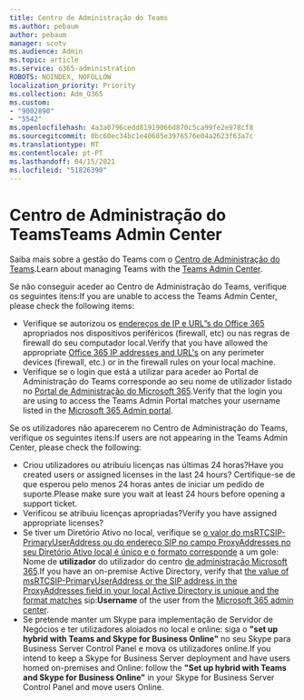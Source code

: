 ```yaml
---
title: Centro de Administração do Teams
ms.author: pebaum
author: pebaum
manager: scotv
ms.audience: Admin
ms.topic: article
ms.service: o365-administration
ROBOTS: NOINDEX, NOFOLLOW
localization_priority: Priority
ms.collection: Adm_O365
ms.custom:
- "9002890"
- "5542"
ms.openlocfilehash: 4a3a0796cedd81919066d870c5ca99fe2e978cf8
ms.sourcegitcommit: 8bc60ec34bc1e40685e3976576e04a2623f63a7c
ms.translationtype: MT
ms.contentlocale: pt-PT
ms.lasthandoff: 04/15/2021
ms.locfileid: "51826390"
---
```

# <a name="teams-admin-center"></a><span data-ttu-id="0f8ea-102">Centro de Administração do Teams</span><span class="sxs-lookup"><span data-stu-id="0f8ea-102">Teams Admin Center</span></span>

<span data-ttu-id="0f8ea-103">Saiba mais sobre a gestão do Teams com o [Centro de Administração do Teams](https://docs.microsoft.com/microsoftteams/manage-teams-skypeforbusiness-admin-center).</span><span class="sxs-lookup"><span data-stu-id="0f8ea-103">Learn about managing Teams with the [Teams Admin Center](https://docs.microsoft.com/microsoftteams/manage-teams-skypeforbusiness-admin-center).</span></span>

<span data-ttu-id="0f8ea-104">Se não conseguir aceder ao Centro de Administração do Teams, verifique os seguintes itens:</span><span class="sxs-lookup"><span data-stu-id="0f8ea-104">If you are unable to access the Teams Admin Center, please check the following items:</span></span>

- <span data-ttu-id="0f8ea-105">Verifique se autorizou os [endereços de IP e URL”s do Office 365](https://docs.microsoft.com/Office365/Enterprise/office-365-ip-web-service) apropriados nos dispositivos periféricos (firewall, etc) ou nas regras de firewall do seu computador local.</span><span class="sxs-lookup"><span data-stu-id="0f8ea-105">Verify that you have allowed the appropriate [Office 365 IP addresses and URL's](https://docs.microsoft.com/Office365/Enterprise/office-365-ip-web-service) on any perimeter devices (firewall, etc.) or in the firewall rules on your local machine.</span></span>
- <span data-ttu-id="0f8ea-106">Verifique se o login que está a utilizar para aceder ao Portal de Administração do Teams corresponde ao seu nome de utilizador listado no [Portal de Administração do Microsoft 365](https://admin.microsoft.com/Adminportal/Home?source=applauncher#/users).</span><span class="sxs-lookup"><span data-stu-id="0f8ea-106">Verify that the login you are using to access the Teams Admin Portal matches your username listed in the [Microsoft 365 Admin portal](https://admin.microsoft.com/Adminportal/Home?source=applauncher#/users).</span></span>

<span data-ttu-id="0f8ea-107">Se os utilizadores não aparecerem no Centro de Administração do Teams, verifique os seguintes itens:</span><span class="sxs-lookup"><span data-stu-id="0f8ea-107">If users are not appearing in the Teams Admin Center, please check the following:</span></span>

- <span data-ttu-id="0f8ea-108">Criou utilizadores ou atribuiu licenças nas últimas 24 horas?</span><span class="sxs-lookup"><span data-stu-id="0f8ea-108">Have you created users or assigned licenses in the last 24 hours?</span></span> <span data-ttu-id="0f8ea-109">Certifique-se de que esperou pelo menos 24 horas antes de iniciar um pedido de suporte.</span><span class="sxs-lookup"><span data-stu-id="0f8ea-109">Please make sure you wait at least 24 hours before opening a support ticket.</span></span>
- <span data-ttu-id="0f8ea-110">Verificou se atribuiu licenças apropriadas?</span><span class="sxs-lookup"><span data-stu-id="0f8ea-110">Verify you have assigned appropriate licenses?</span></span>
- <span data-ttu-id="0f8ea-111">Se tiver um Diretório Ativo no local, verifique se [o valor do msRTCSIP-PrimaryUserAddress ou do endereço SIP no campo ProxyAddresses no seu Diretório Ativo local é único e o formato corresponde](https://docs.microsoft.com/skypeforbusiness/troubleshoot/online-configuration/msrtcsip-primaryuseraddress-proxyaddaddress) a um gole: Nome de **utilizador** do utilizador do centro [de administração Microsoft 365](https://admin.microsoft.com/Adminportal/Home?source=applauncher#/users).</span><span class="sxs-lookup"><span data-stu-id="0f8ea-111">If you have an on-premise Active Directory, verify that [the value of msRTCSIP-PrimaryUserAddress or the SIP address in the ProxyAddresses field in your local Active Directory is unique and the format matches](https://docs.microsoft.com/skypeforbusiness/troubleshoot/online-configuration/msrtcsip-primaryuseraddress-proxyaddaddress) sip:**Username** of the user from the [Microsoft 365 admin center](https://admin.microsoft.com/Adminportal/Home?source=applauncher#/users).</span></span>
- <span data-ttu-id="0f8ea-112">Se pretende manter um Skype para implementação de Servidor de Negócios e ter utilizadores aloiados no local e online: siga o **"set up hybrid with Teams and Skype for Business Online"** no seu Skype para Business Server Control Panel e mova os utilizadores online.</span><span class="sxs-lookup"><span data-stu-id="0f8ea-112">If you intend to keep a Skype for Business Server deployment and have users homed on-premises and Online: follow the **"Set up hybrid with Teams and Skype for Business Online"** in your Skype for Business Server Control Panel and move users Online.</span></span>
